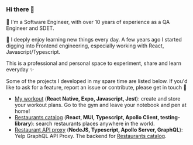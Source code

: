 ### Hi there 👋

🤖 I'm a Software Engineer, with over 10 years of experience as a QA Engineer and SDET.

📖 I deeply enjoy learning new things every day. A few years ago I started digging into Frontend engineering, especially working with React, Javascript/Typescript.

This is a professional and personal space to experiment, share and learn everyday ✨

Some of the projects I developed in my spare time are listed below. If you'd like to ask for a feature, report an issue or contribute, please get in touch 🙂

- [My workout](https://github.com/falessa/my-workout) (**React Native, Expo, Javascript, Jest**): create and store your workout plans. Go to the gym and leave your notebook and pen at home!
- [Restaurants catalog](https://github.com/falessa/restaurants-catalog) (**React, MUI, Typescript, Apollo Client, testing-library**): search restaurants places anywhere in the world.
- [Restaurant API proxy](https://github.com/falessa/restaurant-api-proxy) (**NodeJS, Typescript, Apollo Server, GraphQL**): Yelp GraphQL API Proxy. The backend for [Restaurants catalog](https://github.com/falessa/restaurants-catalog).
  
<!--
**falessa/falessa** is a ✨ _special_ ✨ repository because its `README.md` (this file) appears on your GitHub profile.

Here are some ideas to get you started:

- 🔭 I’m currently working on ...
- 🌱 I’m currently learning ...
- 👯 I’m looking to collaborate on ...
- 🤔 I’m looking for help with ...
- 💬 Ask me about ...
- 📫 How to reach me: ...
- 😄 Pronouns: ...
- ⚡ Fun fact: ...
-->

